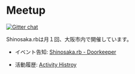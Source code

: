 # Meetup

[![Gitter chat](https://badges.gitter.im/shinosakarb/meetup.png)](https://gitter.im/shinosakarb/meetup)

Shinosaka.rbは月１回、大阪市内で開催しています。


* イベント告知: [Shinosaka.rb - Doorkeeper](http://shinosakarb.doorkeeper.jp/)

* 活動履歴: [Activity Histroy](https://github.com/shinosakarb/meetup/wiki)
